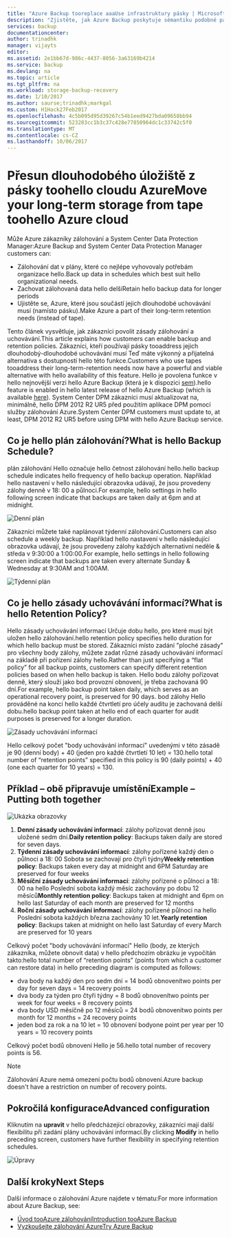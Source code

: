 ```yaml
---
title: "Azure Backup tooreplace aaaUse infrastruktury pásky | Microsoft Docs"
description: "Zjistěte, jak Azure Backup poskytuje sémantiku podobné pásku, což vám umožní toobackup a obnovení dat v Azure"
services: backup
documentationcenter: 
author: trinadhk
manager: vijayts
editor: 
ms.assetid: 2e1bb67d-986c-4437-8056-3a63169b4214
ms.service: backup
ms.devlang: na
ms.topic: article
ms.tgt_pltfrm: na
ms.workload: storage-backup-recovery
ms.date: 1/10/2017
ms.author: saurse;trinadhk;markgal
ms.custom: H1Hack27Feb2017
ms.openlocfilehash: 4c5b095d95d39267c54b1eed9427bda09658bb94
ms.sourcegitcommit: 523283cc1b3c37c428e77850964dc1c33742c5f0
ms.translationtype: MT
ms.contentlocale: cs-CZ
ms.lasthandoff: 10/06/2017
---
```

# <a name="move-your-long-term-storage-from-tape-toohello-azure-cloud"></a><span data-ttu-id="b05db-103">Přesun dlouhodobého úložiště z pásky toohello cloudu Azure</span><span class="sxs-lookup"><span data-stu-id="b05db-103">Move your long-term storage from tape toohello Azure cloud</span></span>
<span data-ttu-id="b05db-104">Může Azure zákazníky zálohování a System Center Data Protection Manager:</span><span class="sxs-lookup"><span data-stu-id="b05db-104">Azure Backup and System Center Data Protection Manager customers can:</span></span>

* <span data-ttu-id="b05db-105">Zálohování dat v plány, které co nejlépe vyhovovaly potřebám organizace hello.</span><span class="sxs-lookup"><span data-stu-id="b05db-105">Back up data in schedules which best suit hello organizational needs.</span></span>
* <span data-ttu-id="b05db-106">Zachovat zálohovaná data hello delší</span><span class="sxs-lookup"><span data-stu-id="b05db-106">Retain hello backup data for longer periods</span></span>
* <span data-ttu-id="b05db-107">Ujistěte se, Azure, které jsou součástí jejich dlouhodobé uchovávání musí (namísto pásku).</span><span class="sxs-lookup"><span data-stu-id="b05db-107">Make Azure a part of their long-term retention needs (instead of tape).</span></span>

<span data-ttu-id="b05db-108">Tento článek vysvětluje, jak zákazníci povolit zásady zálohování a uchovávání.</span><span class="sxs-lookup"><span data-stu-id="b05db-108">This article explains how customers can enable backup and retention policies.</span></span> <span data-ttu-id="b05db-109">Zákazníci, kteří používají pásky tooaddress jejich dlouhodobý-dlouhodobé uchovávání musí Teď máte výkonný a přijatelná alternativa s dostupností hello této funkce.</span><span class="sxs-lookup"><span data-stu-id="b05db-109">Customers who use tapes tooaddress their long-term-retention needs now have a powerful and viable alternative with hello availability of this feature.</span></span> <span data-ttu-id="b05db-110">Hello je povolena funkce v hello nejnovější verzi hello Azure Backup (která je k dispozici [sem](http://aka.ms/azurebackup_agent)).</span><span class="sxs-lookup"><span data-stu-id="b05db-110">hello feature is enabled in hello latest release of hello Azure Backup (which is available [here](http://aka.ms/azurebackup_agent)).</span></span> <span data-ttu-id="b05db-111">System Center DPM zákazníci musí aktualizovat na, minimálně, hello DPM 2012 R2 UR5 před použitím aplikace DPM pomocí služby zálohování Azure.</span><span class="sxs-lookup"><span data-stu-id="b05db-111">System Center DPM customers must update to, at least, DPM 2012 R2 UR5 before using DPM with hello Azure Backup service.</span></span>

## <a name="what-is-hello-backup-schedule"></a><span data-ttu-id="b05db-112">Co je hello plán zálohování?</span><span class="sxs-lookup"><span data-stu-id="b05db-112">What is hello Backup Schedule?</span></span>
<span data-ttu-id="b05db-113">plán zálohování Hello označuje hello četnost zálohování hello.</span><span class="sxs-lookup"><span data-stu-id="b05db-113">hello backup schedule indicates hello frequency of hello backup operation.</span></span> <span data-ttu-id="b05db-114">Například hello nastavení v hello následující obrazovka udávají, že jsou provedeny zálohy denně v 18: 00 a půlnoci.</span><span class="sxs-lookup"><span data-stu-id="b05db-114">For example, hello settings in hello following screen indicate that backups are taken daily at 6pm and at midnight.</span></span>

![Denní plán](./media/backup-azure-backup-cloud-as-tape/dailybackupschedule.png)

<span data-ttu-id="b05db-116">Zákazníci můžete také naplánovat týdenní zálohování.</span><span class="sxs-lookup"><span data-stu-id="b05db-116">Customers can also schedule a weekly backup.</span></span> <span data-ttu-id="b05db-117">Například hello nastavení v hello následující obrazovka udávají, že jsou provedeny zálohy každých alternativní neděle & středa v 9:30:00 a 1:00:00.</span><span class="sxs-lookup"><span data-stu-id="b05db-117">For example, hello settings in hello following screen indicate that backups are taken every alternate Sunday & Wednesday at 9:30AM and 1:00AM.</span></span>

![Týdenní plán](./media/backup-azure-backup-cloud-as-tape/weeklybackupschedule.png)

## <a name="what-is-hello-retention-policy"></a><span data-ttu-id="b05db-119">Co je hello zásady uchovávání informací?</span><span class="sxs-lookup"><span data-stu-id="b05db-119">What is hello Retention Policy?</span></span>
<span data-ttu-id="b05db-120">Hello zásady uchovávání informací Určuje dobu hello, pro které musí být uložen hello zálohování.</span><span class="sxs-lookup"><span data-stu-id="b05db-120">hello retention policy specifies hello duration for which hello backup must be stored.</span></span> <span data-ttu-id="b05db-121">Zákazníci místo zadání "ploché zásady" pro všechny body zálohy, můžete zadat různé zásady uchovávání informací na základě při pořízení zálohy hello.</span><span class="sxs-lookup"><span data-stu-id="b05db-121">Rather than just specifying a “flat policy” for all backup points, customers can specify different retention policies based on when hello backup is taken.</span></span> <span data-ttu-id="b05db-122">Hello bodu zálohy pořizovat denně, který slouží jako bod provozní obnovení, je třeba zachovaná 90 dní.</span><span class="sxs-lookup"><span data-stu-id="b05db-122">For example, hello backup point taken daily, which serves as an operational recovery point, is preserved for 90 days.</span></span> <span data-ttu-id="b05db-123">bod zálohy Hello prováděné na konci hello každé čtvrtletí pro účely auditu je zachovaná delší dobu.</span><span class="sxs-lookup"><span data-stu-id="b05db-123">hello backup point taken at hello end of each quarter for audit purposes is preserved for a longer duration.</span></span>

![Zásady uchovávání informací](./media/backup-azure-backup-cloud-as-tape/retentionpolicy.png)

<span data-ttu-id="b05db-125">Hello celkový počet "body uchovávání informací" uvedenými v této zásadě je 90 (denní body) + 40 (jeden pro každé čtvrtletí 10 let) = 130.</span><span class="sxs-lookup"><span data-stu-id="b05db-125">hello total number of “retention points” specified in this policy is 90 (daily points) + 40 (one each quarter for 10 years) = 130.</span></span>

## <a name="example--putting-both-together"></a><span data-ttu-id="b05db-126">Příklad – obě připravuje umístění</span><span class="sxs-lookup"><span data-stu-id="b05db-126">Example – Putting both together</span></span>
![Ukázka obrazovky](./media/backup-azure-backup-cloud-as-tape/samplescreen.png)

1. <span data-ttu-id="b05db-128">**Denní zásady uchovávání informací**: zálohy pořizovat denně jsou uložené sedm dní.</span><span class="sxs-lookup"><span data-stu-id="b05db-128">**Daily retention policy**: Backups taken daily are stored for seven days.</span></span>
2. <span data-ttu-id="b05db-129">**Týdenní zásady uchovávání informací**: zálohy pořízené každý den o půlnoci a 18: 00 Sobota se zachovají pro čtyři týdny</span><span class="sxs-lookup"><span data-stu-id="b05db-129">**Weekly retention policy**: Backups taken every day at midnight and 6PM Saturday are preserved for four weeks</span></span>
3. <span data-ttu-id="b05db-130">**Měsíční zásady uchovávání informací**: zálohy pořízené o půlnoci a 18: 00 na hello Poslední sobota každý měsíc zachovány po dobu 12 měsíců</span><span class="sxs-lookup"><span data-stu-id="b05db-130">**Monthly retention policy**: Backups taken at midnight and 6pm on hello last Saturday of each month are preserved for 12 months</span></span>
4. <span data-ttu-id="b05db-131">**Roční zásady uchovávání informací**: zálohy pořízené půlnoci na hello Poslední sobota každých března zachovány 10 let.</span><span class="sxs-lookup"><span data-stu-id="b05db-131">**Yearly retention policy**: Backups taken at midnight on hello last Saturday of every March are preserved for 10 years</span></span>

<span data-ttu-id="b05db-132">Celkový počet "body uchovávání informací" Hello (body, ze kterých zákazníka, můžete obnovit data) v hello předchozím obrázku je vypočítán takto:</span><span class="sxs-lookup"><span data-stu-id="b05db-132">hello total number of “retention points” (points from which a customer can restore data) in hello preceding diagram is computed as follows:</span></span>

* <span data-ttu-id="b05db-133">dva body na každý den pro sedm dní = 14 bodů obnovení</span><span class="sxs-lookup"><span data-stu-id="b05db-133">two points per day for seven days = 14 recovery points</span></span>
* <span data-ttu-id="b05db-134">dva body za týden pro čtyři týdny = 8 bodů obnovení</span><span class="sxs-lookup"><span data-stu-id="b05db-134">two points per week for four weeks = 8 recovery points</span></span>
* <span data-ttu-id="b05db-135">dva body USD měsíčně po 12 měsíců = 24 bodů obnovení</span><span class="sxs-lookup"><span data-stu-id="b05db-135">two points per month for 12 months = 24 recovery points</span></span>
* <span data-ttu-id="b05db-136">jeden bod za rok a na 10 let = 10 obnovení body</span><span class="sxs-lookup"><span data-stu-id="b05db-136">one point per year per 10 years = 10 recovery points</span></span>

<span data-ttu-id="b05db-137">Celkový počet bodů obnovení Hello je 56.</span><span class="sxs-lookup"><span data-stu-id="b05db-137">hello total number of recovery points is 56.</span></span>

> [!NOTE]
> <span data-ttu-id="b05db-138">Zálohování Azure nemá omezení počtu bodů obnovení.</span><span class="sxs-lookup"><span data-stu-id="b05db-138">Azure backup doesn't have a restriction on number of recovery points.</span></span>
>
>

## <a name="advanced-configuration"></a><span data-ttu-id="b05db-139">Pokročilá konfigurace</span><span class="sxs-lookup"><span data-stu-id="b05db-139">Advanced configuration</span></span>
<span data-ttu-id="b05db-140">Kliknutím na **upravit** v hello předcházející obrazovky, zákazníci mají další flexibilitu při zadání plány uchovávání informací.</span><span class="sxs-lookup"><span data-stu-id="b05db-140">By clicking **Modify** in hello preceding screen, customers have further flexibility in specifying retention schedules.</span></span>

![Úpravy](./media/backup-azure-backup-cloud-as-tape/modify.png)

## <a name="next-steps"></a><span data-ttu-id="b05db-142">Další kroky</span><span class="sxs-lookup"><span data-stu-id="b05db-142">Next Steps</span></span>
<span data-ttu-id="b05db-143">Další informace o zálohování Azure najdete v tématu:</span><span class="sxs-lookup"><span data-stu-id="b05db-143">For more information about Azure Backup, see:</span></span>

* [<span data-ttu-id="b05db-144">Úvod tooAzure zálohování</span><span class="sxs-lookup"><span data-stu-id="b05db-144">Introduction tooAzure Backup</span></span>](backup-introduction-to-azure-backup.md)
* [<span data-ttu-id="b05db-145">Vyzkoušejte zálohování Azure</span><span class="sxs-lookup"><span data-stu-id="b05db-145">Try Azure Backup</span></span>](backup-try-azure-backup-in-10-mins.md)

